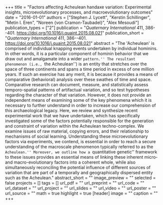 +++
title = "Factors affecting Acheulean handaxe variation: Experimental insights, microevolutionary processes, and macroevolutionary outcomes"
date = "2016-01-01"
authors = ["Stephen J. Lycett", "Kerstin Schillinger", "Metin I. Eren", "Noreen {von Cramon-Taubadel}", "Alex Mesoudi"]
publication_types = ["2"]
publication = "_Quaternary International_ 411, 386--401. https://doi.org/10.1016/j.quaint.2015.08.021"
publication_short = "_Quaternary International_ 411, 386--401. https://doi.org/10.1016/j.quaint.2015.08.021"
abstract = "The 'Acheulean' is comprised of individual knapping events undertaken by individual hominins. In other words, it is a particular component of hominin behavior that we draw out and amalgamate into a wider ``pattern.'' The resultant phenomenon (i.e., ``the Acheulean'') is an entity that stretches over the space of three continents and spans a time period in excess of one million years. If such an exercise has any merit, it is because it provides a means of comparative (behavioral) analysis over these swathes of time and space. Comparative research can document, measure, and statistically assess temporo-spatial patterns of artifactual variation, and so test hypotheses regarding the character of that variation. However, it does not provide an independent means of examining some of the key phenomena which it is necessary to further understand in order to increase our comprehension of this archaeological legacy. Here, we review and synthesize recent experimental work that we have undertaken, which has specifically investigated some of the factors potentially responsible for the generation and constraint of variation within the Acheulean techno-complex. We examine issues of raw material, copying errors, and their relationship to mechanisms of social learning. Understanding these microevolutionary factors via experiments, we contend, is essential in order to reach a secure understanding of the macroscale phenomenon typically referred to as the ``Acheulean.'' Moreover, we outline how a ``quantitative genetic'' framework to these issues provides an essential means of linking these inherent micro- and macro-evolutionary factors into a coherent whole, while also simultaneously reconciling the potential influence of different sources of variation that are part of a temporally and geographically dispersed entity such as the Acheulean."
abstract_short = ""
image_preview = ""
selected = false
projects = []
tags = []
url_pdf = ""
url_preprint = ""
url_code = ""
url_dataset = ""
url_project = ""
url_slides = ""
url_video = ""
url_poster = ""
url_source = ""
math = true
highlight = true
[header]
image = ""
caption = ""
+++
